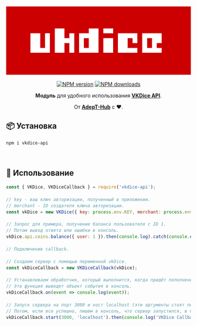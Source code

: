 <p align="center"><img src="https://raw.githubusercontent.com/defrizletov/vkdice-api/main/docs/logo.svg?sanitize=true"></p>
<p align="center">
<a href="https://www.npmjs.com/package/vkdice-api"><img src="https://img.shields.io/npm/v/vkdice-api.svg?style=flat-square" alt="NPM version"></a>
<a href="https://www.npmjs.com/package/vkdice-api"><img src="https://img.shields.io/npm/dt/vkdice-api.svg?style=flat-square" alt="NPM downloads"></a>
</p>

<div align="center">

**Модуль** для удобного использования **[VKDice API](https://vk.com/@vkdice-api-v2)**.
  
От **[AdepT-Hub](https://adept-hub.ru)** с  ❤.

</div>

## 📦 Установка

```sh
npm i vkdice-api
```

<br/>

## 🚀 Использование

```js
const { VKDice, VKDiceCallback } = require('vkdice-api');

// key - ваш ключ авторизации, полученный в приложении.
// merchant - ID создателя ключа авторизации.
const vkDice = new VKDice({ key: process.env.KEY, merchant: process.env.MERCHANT });

// Запрос для примера, получение баланса пользователя с ID 1.
// Потом вывод ответа или ошибки в консоль.
vkDice.api.coins.balance({ user: 1 }).then(console.log).catch(console.error);

// Подключение callback.

// Создаем сервер с помощью переменной vkDice.
const vkDiceCallback = new VKDiceCallback(vkDice);

// Устанавливаем обработчик, который выполнится, когда придёт пополнение.
// Эта функция выведет объект события в консоль.
vkDiceCallback.on(event => console.log(event));

// Запуск сервера на порт 3000 и хост localhost (эти аргументы стоят по умолчанию).
// Потом, если все успешно, пишем в консоль, что сервер запустился, в противном случае выводим ошибку в консоль.
vkDiceCallback.start(3000, 'localhost').then(console.log('VKDice Callback has been started.')).catch(console.error);
```
